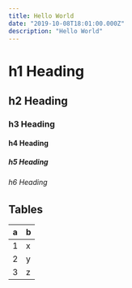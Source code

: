 ```yaml
---
title: Hello World
date: "2019-10-08T18:01:00.000Z"
description: "Hello World"
---
```


# h1 Heading
## h2 Heading
### h3 Heading
#### h4 Heading
##### h5 Heading
###### h6 Heading

## Tables

| a | b |
| --- | --- |
| 1 | x |
| 2 | y |
| 3 | z |
